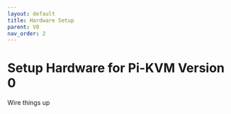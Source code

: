 ```yaml
---
layout: default
title: Hardware Setup
parent: V0
nav_order: 2
---
```


# Setup Hardware for Pi-KVM Version 0

Wire things up
